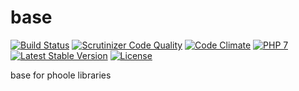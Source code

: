 # base
[![Build Status](https://travis-ci.com/phoole/base.svg?branch=master)](https://travis-ci.com/phoole/base)
[![Scrutinizer Code Quality](https://scrutinizer-ci.com/g/phoole/base/badges/quality-score.png?b=master)](https://scrutinizer-ci.com/g/phoole/base/?branch=master)
[![Code Climate](https://codeclimate.com/github/phoole/base/badges/gpa.svg)](https://codeclimate.com/github/phoole/base)
[![PHP 7](https://img.shields.io/packagist/php-v/phoole/base/1.0.3)](https://packagist.org/packages/phoole/base)
[![Latest Stable Version](https://img.shields.io/packagist/vpre/phoole/base.svg?style=flat)](https://packagist.org/packages/phoole/base)
[![License](https://img.shields.io/github/license/phoole/base)]()

base for phoole libraries
